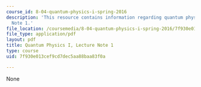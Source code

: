 ```yaml
---
course_id: 8-04-quantum-physics-i-spring-2016
description: 'This resource contains information regarding quantum physics: Lecture
  Note 1.'
file_location: /coursemedia/8-04-quantum-physics-i-spring-2016/7f930e013cef9cd7dec5aa88baa83f0a_MIT8_04S16_LecNotes1.pdf
file_type: application/pdf
layout: pdf
title: Quantum Physics I, Lecture Note 1
type: course
uid: 7f930e013cef9cd7dec5aa88baa83f0a

---
```

None
